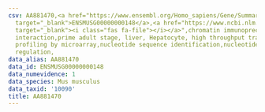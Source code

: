 ```yaml
---
csv: AA881470,<a href="https://www.ensembl.org/Homo_sapiens/Gene/Summary?db=core;g=ENSMUSG00000000148"
  target="_blank">ENSMUSG00000000148</a>,<a href="https://www.ncbi.nlm.nih.gov/pubmed/23834426"
  target="_blank"><i class="fas fa-file"></i></a>",chromatin immunoprecipitation assay,direct
  interaction,prime adult stage, liver, Hepatocyte, high throughput transcription
  profiling by microarray,nucleotide sequence identification,nucleotide sequence identification,transcriptional
  regulation,
data_alias: AA881470
data_id: ENSMUSG00000000148
data_numevidence: 1
data_species: Mus musculus
data_taxid: '10090'
title: AA881470
---
```

